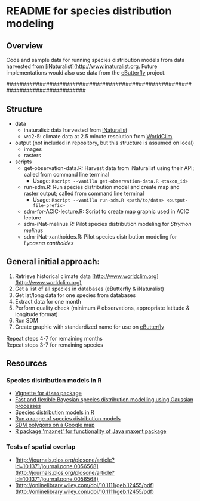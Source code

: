 # README for species distribution modeling

## Overview
Code and sample data for running species distribution models from data 
harvested from [iNaturalist](http://www.inaturalist.org. Future implementations 
would also use data from the [eButterfly](http://www.e-butterfly.org) project.

################################################################################
## Structure
+ data
  + inaturalist: data harvested from [iNaturalist](http://www.inaturalist.org)
  + wc2-5: climate data at 2.5 minute resolution from [WorldClim](http://www.worldclim.org)
+ output (not included in repository, but this structure is assumed on local)
  + images
  + rasters
+ scripts
  + get-observation-data.R: Harvest data from iNaturalist using their API; 
  called from command line terminal
    + Usage: `Rscript --vanilla get-observation-data.R <taxon_id>`
  + run-sdm.R: Run species distribution model and create map and raster output; 
  called from command line terminal
    + Usage: `Rscript --vanilla run-sdm.R <path/to/data> <output-file-prefix>`
  + sdm-for-ACIC-lecture.R: Script to create map graphic used in ACIC lecture
  + sdm-iNat-melinus.R: Pilot species distribution modeling for _Strymon melinus_
  + sdm-iNat-xanthoides.R: Pilot species distribution modeling for _Lycaena xanthoides_

## General initial approach:

1. Retrieve historical climate data [http://www.worldclim.org](http://www.worldclim.org)
2. Get a list of all species in databases (eButterfly & iNaturalist)
3. Get lat/long data for one species from databases
4. Extract data for one month
5. Perform quality check (minimum # observations, appropriate latitude & longitude format)
6. Run SDM
7. Create graphic with standardized name for use on [eButterfly](http://www.e-butterfly.org)

Repeat steps 4-7 for remaining months  
Repeat steps 3-7 for remaining species

## Resources
### Species distribution models in R
+ [Vignette for `dismo` package](https://cran.r-project.org/web/packages/dismo/vignettes/sdm.pdf)
+ [Fast and flexible Bayesian species distribution modelling using Gaussian processes](http://onlinelibrary.wiley.com/doi/10.1111/2041-210X.12523/pdf)
+ [Species distribution models in R](http://www.molecularecologist.com/2013/04/species-distribution-models-in-r/)
+ [Run a range of species distribution models](https://rdrr.io/cran/biomod2/man/BIOMOD_Modeling.html)
+ [SDM polygons on a Google map](https://rdrr.io/rforge/dismo/man/gmap.html)
+ [R package 'maxnet' for functionality of Java maxent package](https://cran.r-project.org/web/packages/maxnet/maxnet.pdf)

### Tests of spatial overlap
+ [http://journals.plos.org/plosone/article?id=10.1371/journal.pone.0056568](http://journals.plos.org/plosone/article?id=10.1371/journal.pone.0056568)
+ [http://onlinelibrary.wiley.com/doi/10.1111/geb.12455/pdf](http://onlinelibrary.wiley.com/doi/10.1111/geb.12455/pdf)